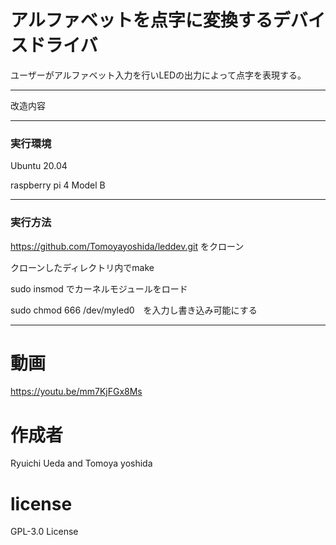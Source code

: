 # アルファベットを点字に変換するデバイスドライバ
ユーザーがアルファベット入力を行いLEDの出力によって点字を表現する。

---

改造内容


---

### 実行環境
Ubuntu 20.04

raspberry pi 4 Model B

---

### 実行方法
https://github.com/Tomoyayoshida/leddev.git をクローン

クローンしたディレクトリ内でmake

sudo insmod でカーネルモジュールをロード

sudo chmod 666 /dev/myled0　を入力し書き込み可能にする

---
# 動画
https://youtu.be/mm7KjFGx8Ms
# 作成者
Ryuichi Ueda and
Tomoya yoshida
# license
GPL-3.0 License
